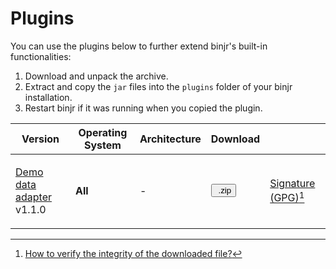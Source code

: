 # Plugins

<style>
  .md-typeset button {
    cursor: pointer;
    transition: opacity 250ms;
  }
  .md-typeset button:hover {
    opacity: 0.75;
  }
  .md-typeset button  {
    border-style: solid;
    border-width: 5px;   
    border-radius: 5px;
    padding: 0px 5px 0px 5px;

    border-color: var(--md-accent-fg-color); 
    display: block;
    color: var(--md-accent-bg-color);
    background-color: var(--md-accent-fg-color);
  }
</style>

You can use the plugins below to further extend binjr's built-in functionalities:

1. Download and unpack the archive.
2. Extract and copy the `jar` files into the `plugins` folder of your binjr installation.
3. Restart binjr if it was running when you copied the plugin. 

|Version | Operating System | Architecture | Download |   |
|--------|------------------|--------------|----------|---|
| <p>[Demo data adapter](https://github.com/binjr/binjr-adapter-demo) v1.1.0</p> | <p>**All**</p> | <p>-</p> | <p>[<button ><img alt="" src="../../assets/images/download.svg"> .zip</button>](https://github.com/binjr/binjr-adapter-demo/releases/download/v1.1.0/binjr-adapter-demo-1.1.0.zip)</p> | <p>[Signature (GPG)](https://github.com/binjr/binjr-adapter-demo/releases/download/v1.1.0/binjr-adapter-demo-1.1.0.zip.asc)[^1]</p>  |



[^1]: [How to verify the integrity of the downloaded file?](/documentation/verify-signature/)